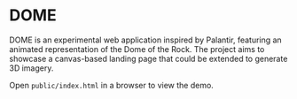 # DOME

DOME is an experimental web application inspired by Palantir, featuring an animated representation of the Dome of the Rock. The project aims to showcase a canvas-based landing page that could be extended to generate 3D imagery.

Open `public/index.html` in a browser to view the demo.
